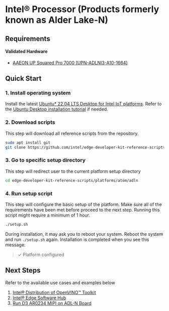 # Intel® Processor (Products formerly known as Alder Lake-N)

## Requirements

#### Validated Hardware
- [AAEON UP Squared Pro 7000 (UPN-ADLNI3-A10-1664)](https://www.aaeon.com/en/p/up-board-up-squared-pro-7000)

## Quick Start

### 1. Install operating system

Install the latest [Ubuntu* 22.04 LTS Desktop for Intel IoT platforms](https://cdimage.ubuntu.com/releases/jammy/release/inteliot/). Refer to the [Ubuntu Desktop installation tutorial](https://ubuntu.com/tutorials/install-ubuntu-desktop) if needed.

### 2. Download scripts

This step will download all reference scripts from the repository.

```bash
sudo apt install git
git clone https://github.com/intel/edge-developer-kit-reference-scripts
```

### 3. Go to specific setup directory

This step will redirect user to the current platform setup directory

```bash
cd edge-developer-kit-reference-scripts/platforms/atom/adln
```

### 4. Run setup script

This step will configure the basic setup of the platform. Make sure all of the requirements have been met before proceed to the next step.
Running this script might require a minimum of 1 hour. 

```bash
./setup.sh
```

During installation, it may ask you to reboot your system. Reboot the system and run `./setup.sh` again. Installation is completed when you see this message:

> ✓ Platform configured


## Next Steps

Refer to the available use cases and examples below

1. [Intel® Distribution of OpenVINO™ Toolkit](../../../usecases/openvino/README.md)
2. [Intel® Edge Software Hub](https://www.intel.com/content/www/us/en/developer/topic-technology/edge-5g/edge-solutions/overview.html) 
3. [Run D3 AR0234 MIPI on ADL-N Board](./mipi/ar0234/README.md) 

